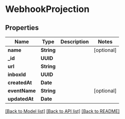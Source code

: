 # WebhookProjection

## Properties
Name | Type | Description | Notes
------------ | ------------- | ------------- | -------------
**name** | **String** |  | [optional] 
**_id** | **UUID** |  | 
**url** | **String** |  | 
**inboxId** | **UUID** |  | 
**createdAt** | **Date** |  | 
**eventName** | **String** |  | [optional] 
**updatedAt** | **Date** |  | 

[[Back to Model list]](../README#documentation-for-models) [[Back to API list]](../README#documentation-for-api-endpoints) [[Back to README]](../README)


